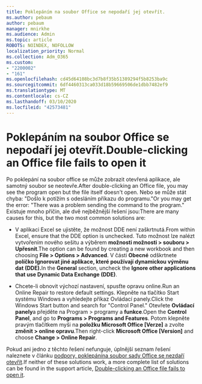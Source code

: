 ```yaml
---
title: Poklepáním na soubor Office se nepodaří jej otevřít.
ms.author: pebaum
author: pebaum
manager: mnirkhe
ms.audience: Admin
ms.topic: article
ROBOTS: NOINDEX, NOFOLLOW
localization_priority: Normal
ms.collection: Adm_O365
ms.custom:
- "2200002"
- "161"
ms.openlocfilehash: cd45d64108bc3d7b8f35b51389294f5b8253ba9c
ms.sourcegitcommit: 6df4460313ca033d18b59669506de1dbb7482ef9
ms.translationtype: MT
ms.contentlocale: cs-CZ
ms.lasthandoff: 03/10/2020
ms.locfileid: "42573481"
---
```

# <a name="double-clicking-an-office-file-fails-to-open-it"></a><span data-ttu-id="ef600-102">Poklepáním na soubor Office se nepodaří jej otevřít.</span><span class="sxs-lookup"><span data-stu-id="ef600-102">Double-clicking an Office file fails to open it</span></span>

<span data-ttu-id="ef600-103">Po poklepání na soubor office se může zobrazit otevřená aplikace, ale samotný soubor se neotevře.</span><span class="sxs-lookup"><span data-stu-id="ef600-103">After double-clicking an Office file, you may see the program open but the file itself doesn't open.</span></span> <span data-ttu-id="ef600-104">Nebo se může stát chyba: "Došlo k potížím s odesláním příkazu do programu."</span><span class="sxs-lookup"><span data-stu-id="ef600-104">Or you may get the error: "There was a problem sending the command to the program."</span></span> <span data-ttu-id="ef600-105">Existuje mnoho příčin, ale dvě nejběžnější řešení jsou:</span><span class="sxs-lookup"><span data-stu-id="ef600-105">There are many causes for this, but the two most common solutions are:</span></span>

- <span data-ttu-id="ef600-106">V aplikaci Excel se ujistěte, že možnost DDE není zaškrtnutá.</span><span class="sxs-lookup"><span data-stu-id="ef600-106">From within Excel, ensure that the DDE option is unchecked.</span></span> <span data-ttu-id="ef600-107">Tuto možnost lze nalézt vytvořením nového sešitu a výběrem **možnosti možnosti > souboru > Upřesnit**.</span><span class="sxs-lookup"><span data-stu-id="ef600-107">The option can be found by creating a new workbook and then choosing **File > Options > Advanced**.</span></span> <span data-ttu-id="ef600-108">V části **Obecné** odškrtnete **políčko Ignorovat jiné aplikace, které používají dynamickou výměnu dat (DDE).**</span><span class="sxs-lookup"><span data-stu-id="ef600-108">In the **General** section, uncheck the **Ignore other applications that use Dynamic Data Exchange (DDE)**.</span></span>

- <span data-ttu-id="ef600-109">Chcete-li obnovit výchozí nastavení, spusťte opravu online.</span><span class="sxs-lookup"><span data-stu-id="ef600-109">Run an Online Repair to restore default settings.</span></span> <span data-ttu-id="ef600-110">Klepněte na tlačítko Start systému Windows a vyhledejte příkaz Ovládací panely.</span><span class="sxs-lookup"><span data-stu-id="ef600-110">Click the Windows Start button and search for "Control Panel."</span></span> <span data-ttu-id="ef600-111">Otevřete **Ovládací panely**a přejděte na Program > programy a **funkce**.</span><span class="sxs-lookup"><span data-stu-id="ef600-111">Open the **Control Panel**, and go to **Programs > Programs and Features**.</span></span> <span data-ttu-id="ef600-112">Potom klepněte pravým tlačítkem myši na **položku Microsoft Office [Verze]** a zvolte **změnit > online opravu**.</span><span class="sxs-lookup"><span data-stu-id="ef600-112">Then right-click **Microsoft Office [Version]** and choose **Change > Online Repair**.</span></span>

<span data-ttu-id="ef600-113">Pokud ani jedno z těchto řešení nefunguje, úplnější seznam řešení naleznete v článku [podpory, poklepánína soubor sady Office se nezdaří otevřít](https://support.office.com/article/Double-clicking-an-Office-file-fails-to-open-it-1e9c0ad9-34c8-4440-a42e-d30186b29ed6).</span><span class="sxs-lookup"><span data-stu-id="ef600-113">If neither of these solutions work, a more complete list of solutions can be found in the support article, [Double-clicking an Office file fails to open it](https://support.office.com/article/Double-clicking-an-Office-file-fails-to-open-it-1e9c0ad9-34c8-4440-a42e-d30186b29ed6).</span></span>

